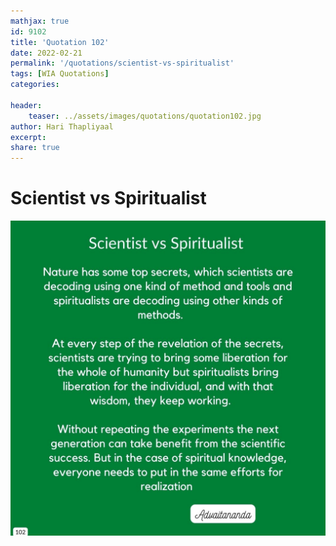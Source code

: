 ```yaml
---
mathjax: true
id: 9102
title: 'Quotation 102'
date: 2022-02-21
permalink: '/quotations/scientist-vs-spiritualist'
tags: [WIA Quotations] 
categories: 

header:
    teaser: ../assets/images/quotations/quotation102.jpg
author: Hari Thapliyaal 
excerpt:
share: true 
---
```


# Scientist vs Spiritualist

![Scientist vs Spiritualist](../assets/images/quotations/quotation102.jpg)
